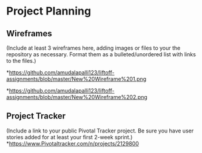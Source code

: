 # Project Planning

## Wireframes

(Include at least 3 wireframes here, adding images or files to your the repository as necessary. Format them as a bulleted/unordered list with links to the files.)

*https://github.com/amudalapalli123/liftoff-assignments/blob/master/New%20Wireframe%201.png

*https://github.com/amudalapalli123/liftoff-assignments/blob/master/New%20Wireframe%202.png

## Project Tracker

(Include a link to your public Pivotal Tracker project. Be sure you have user stories added for at least your first 2-week sprint.)
*https://www.Pivotaltracker.com/n/projects/2129800
